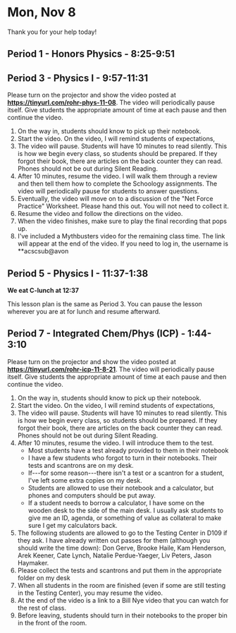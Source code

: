 # Mon, Nov 8

Thank you for your help today!  

## Period 1 - Honors Physics - 8:25-9:51


## Period 3 - Physics I - 9:57-11:31

 Please turn on the projector and show the video posted at **https://tinyurl.com/rohr-phys-11-08**.  The video will periodically pause itself.  Give students the appropriate amount of time at each pause and then continue the video.

1. On the way in, students should know to pick up their notebook.
2. Start the video.  On the video, I will remind students of expectations,
3. The video will pause.  Students will have 10 minutes to read silently.  This is how we begin every class, so students should be prepared.  If they forgot their book, there are articles on the back counter they can read.  Phones should not be out during Silent Reading.
4. After 10 minutes, resume the video.  I will walk them through a review and then tell them how to complete the Schoology assignments.  The video will periodically pause for students to answer questions.
5. Eventually, the video will move on to a discussion of the "Net Force Practice" Worksheet.  Please hand this out.  You will not need to collect it.
6. Resume the video and follow the directions on the video.
7. When the video finishes, make sure to play the final recording that pops up.
8. I've included a Mythbusters video for the remaining class time.  The link will appear at the end of the video.  If you need to log in, the username is **acscsub@avon



## Period 5 - Physics I - 11:37-1:38

**We eat C-lunch at 12:37**

This lesson plan is the same as Period 3.  You can pause the lesson wherever you are at for lunch and resume afterward.


## Period 7 - Integrated Chem/Phys (ICP) - 1:44-3:10


 Please turn on the projector and show the video posted at **https://tinyurl.com/rohr-icp-11-8-21**.  The video will periodically pause itself.  Give students the appropriate amount of time at each pause and then continue the video.

1. On the way in, students should know to pick up their notebook.
2. Start the video.  On the video, I will remind students of expectations,
3. The video will pause.  Students will have 10 minutes to read silently.  This is how we begin every class, so students should be prepared.  If they forgot their book, there are articles on the back counter they can read.  Phones should not be out during Silent Reading.
4. After 10 minutes, resume the video.  I will introduce them to the test.
	- Most students have a test already provided to them in their notebook
	- I have a few students who forgot to turn in their notebooks.  Their tests and scantrons are on my desk.
	- If---for some reason---there isn't a test or a scantron for a student, I've left some extra copies on my desk.
	- Students are allowed to use their notebook and a calculator, but phones and computers should be put away.
	- If a student needs to borrow a calculator, I have some on the wooden desk to the side of the main desk.  I usually ask students to give me an ID, agenda, or something of value as collateral to make sure I get my calculators back.
5. The following students are allowed to go to the Testing Center in D109 if they ask.  I have already written out passes for them (although you should write the time down): Don Gerve, Brooke Haile, Kam Henderson, Arek Keener, Cate Lynch, Natalie Perdue-Yaeger, Liv Peters, Jason Haymaker.
6. Please collect the tests and scantrons and put them in the appropriate folder on my desk
7. When all students in the room are finished (even if some are still testing in the Testing Center), you may resume the video.
8. At the end of the video is a link to a Bill Nye video that you can watch for the rest of class.
9. Before leaving, students should turn in their notebooks to the proper bin in the front of the room.
<!--stackedit_data:
eyJoaXN0b3J5IjpbLTc3NTQ0OTQyLDIwNzQ2NDA3MzMsMTcwMj
AwMTYwMCwtNzY2NjY2ODQ2LDExOTQ2OTg0NzJdfQ==
-->